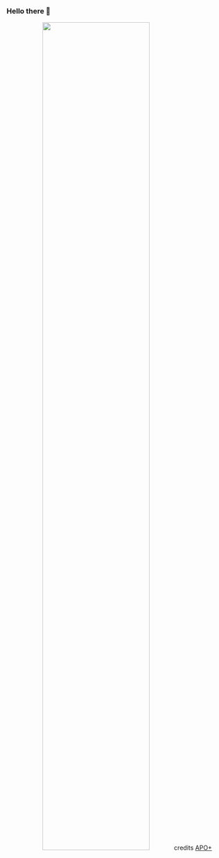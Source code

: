 ### Hello there 👋
<p align="center" width="100%">
    <img width="70%" src="https://img.gifmagazine.net/gifmagazine/000coverimg/images/2388/medium.gif">
    credits <a href="https://twitter.com/apostrophe_dot">APO+</a>
</p>
